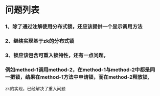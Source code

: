 # 问题列表
###  1、除了通过注解使用分布式锁，还应该提供一个显示调用方法
###  2、继续实现基于zk的分布式锁
###  3、锁应该包含可重入锁特性，还有一点问题，
### 例如method-1调用method-2，在method-1与method-2中都是同一把锁，结果在method-1方法中申请锁，而在method-2释放锁,
zk的实现，已经解决了重入问题 